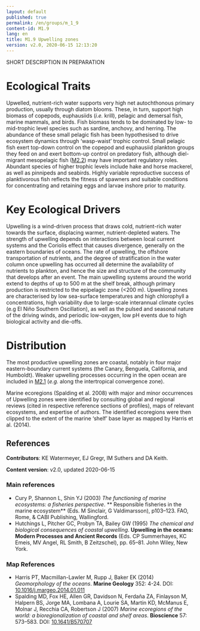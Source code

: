 ```yaml
---
layout: default
published: true
permalink: /en/groups/m_1_9
content-id: M1.9
lang: en
title: M1.9 Upwelling zones
version: v2.0, 2020-06-15 12:13:20
---
```


SHORT DESCRIPTION IN PREPARATION

# Ecological Traits
 
Upwelled, nutrient-rich water supports very high net autochthonous primary production, usually through  diatom blooms. These, in turn, support high biomass of copepods, euphausiids (<i>i.e.</i> krill), pelagic and demersal fish, marine mammals, and birds. Fish biomass tends to be dominated by low- to mid-trophic level species such as sardine, anchovy, and herring. The abundance of these small pelagic fish has been hypothesised to drive ecosystem dynamics through ‘wasp-waist’ trophic control. Small pelagic fish exert top-down control on the copepod and euphausiid plankton groups they feed on and exert bottom-up control on predatory fish, although diel-migrant mesopelagic fish ([M2.2](/explore/groups/M2.2)) may have important regulatory roles. Abundant species of higher trophic levels include hake and horse mackerel, as well as pinnipeds and seabirds. Highly variable reproductive success of planktivorous fish reflects the fitness of spawners and suitable conditions for concentrating and retaining eggs and larvae inshore prior to maturity.
 
# Key Ecological Drivers
 
Upwelling is a wind-driven process that draws cold, nutrient-rich water towards the surface, displacing warmer, nutrient-depleted waters. The strength of upwelling depends on interactions between local current systems and the Coriolis effect that causes divergence, generally on the eastern boundaries of oceans. The rate of upwelling, the offshore transportation of nutrients, and the degree of stratification in the water column once upwelling has occurred all determine the availability of nutrients to plankton, and hence the size and structure of the community that develops after an event. The main upwelling systems around the world extend to depths of up to 500 m at the shelf break, although primary production is restricted to the epipelagic zone (<200 m). Upwelling zones are characterised by low sea-surface temperatures and high chlorophyll a concentrations, high variability due to large-scale interannual climate cycles (e.g El Niño Southern Oscillation), as well as the pulsed and seasonal nature of the driving winds, and periodic low-oxygen, low pH events due to high biological activity and die-offs.
 
# Distribution
 
The most productive upwelling zones are coastal, notably in four major eastern-boundary current systems (the Canary, Benguela, California, and Humboldt). Weaker upwelling processes occurring in the open ocean are included in [M2.1](/explore/groups/M2.1) (<i>e.g.</i> along the intertropical convergence zone).

Marine ecoregions (Spalding et al. 2008) with major and minor occurrences of Upwelling zones were identified by consulting global and regional reviews (cited in respective reference sections of profiles), maps of relevant ecosystems, and expertise of authors. The identified ecoregions were then clipped to the extent of the marine ‘shelf’ base layer as mapped by Harris et al. (2014).

## References

**Contributors**: KE Watermeyer, EJ Gregr, IM Suthers and DA Keith.

**Content version**: v2.0, updated 2020-06-15

### Main references
* Cury P, Shannon L, Shin YJ  (2003) *The functioning of marine ecosystems: a fisheries perspective*. ** Responsible fisheries in the marine ecosystem** (Eds. M Sinclair, G Valdimarsson), p103–123. FAO, Rome, & CABI Publishing, Wallingford.
* Hutchings L, Pitcher GC, Probyn TA, Bailey GW  (1995) *The chemical and biological consequences of coastal upwelling*. **Upwelling in the oceans: Modern Processes and Ancient Records** (Eds. CP Summerhayes, KC Emeis, MV Angel, RL Smith, B Zeitzschel), pp. 65–81. John Wiley, New York.

### Map References
* Harris PT, Macmillan-Lawler M, Rupp J, Baker EK  (2014) *Geomorphology of the oceans*. **Marine Geology** 352: 4-24. DOI: [10.1016/j.margeo.2014.01.011](http://doi.org/10.1016/j.margeo.2014.01.011)
* Spalding MD, Fox HE, Allen GR, Davidson N, Ferdaña ZA, Finlayson M, Halpern BS, Jorge MA, Lombana A, Lourie SA, Martin KD, McManus E, Molnar J, Recchia CA, Robertson J  (2007) *Marine ecoregions of the world: a bioregionalization of coastal and shelf areas*. **Bioscience** 57: 573–583. DOI: [10.1641/B570707](http://doi.org/10.1641/B570707)


